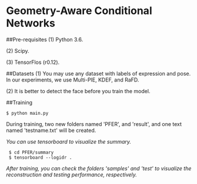 # Geometry-Aware Conditional Networks

##Pre-requisites
 (1) Python 3.6.
 
 (2) Scipy.
 
 (3) TensorFlos (r0.12).
 

 ##Datasets
 (1) You may use any dataset with labels of expression and pose. In our experiments, we use Multi-PIE, KDEF, and RaFD. 
 
 (2) It is better to detect the face before you train the model.

 ##Training
 ```
 $ python main.py
 ```

 During training, two new folders named 'PFER', and 'result', and one text named 'testname.txt' will be created. 
 
 *You can use tensorboard to visualize the summary.*
 
```
 $ cd PFER/summary
 $ tensorboard --logidr . 
```

 *After training, you can check the folders 'samples' and 'test' to visualize the reconstruction and testing performance, respectively.*

